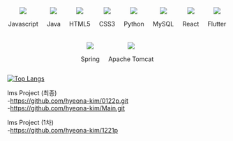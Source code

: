 



<div style="display: flex; flex-wrap: wrap; justify-content: center; gap: 20px; align-items: center; text-align: center;">
    <div>
        <img src="https://img.shields.io/badge/javascript-%23F7DF1E.svg?&style=for-the-badge&logo=javascript&logoColor=black" />
        <p>Javascript</p>
    </div>
    <div>
        <img src="https://img.shields.io/badge/java-%23007396.svg?&style=for-the-badge&logo=java&logoColor=white" />
        <p>Java</p>
    </div>
    <div>
        <img src="https://img.shields.io/badge/html5-%23E34F26.svg?&style=for-the-badge&logo=html5&logoColor=white" />
        <p>HTML5</p>
    </div>
    <div>
        <img src="https://img.shields.io/badge/css3-%231572B6.svg?&style=for-the-badge&logo=css3&logoColor=white" />
        <p>CSS3</p>
    </div>
    <div>
        <img src="https://img.shields.io/badge/python-%233776AB.svg?&style=for-the-badge&logo=python&logoColor=white" />
        <p>Python</p>
    </div>
    <div>
        <img src="https://img.shields.io/badge/mysql-%234479A1.svg?&style=for-the-badge&logo=mysql&logoColor=white" />
        <p>MySQL</p>
    </div>
    <div>
        <img src="https://img.shields.io/badge/react-%2361DAFB.svg?&style=for-the-badge&logo=react&logoColor=black" />
        <p>React</p>
    </div>
    <div>
        <img src="https://img.shields.io/badge/flutter-%2302569B.svg?&style=for-the-badge&logo=flutter&logoColor=white" />
        <p>Flutter</p>
    </div>
    <div>
        <img src="https://img.shields.io/badge/spring-%236DB33F.svg?&style=for-the-badge&logo=spring&logoColor=white" />
        <p>Spring</p>
    </div>
    <div>
        <img src="https://img.shields.io/badge/apache%20tomcat-%23F8DC75.svg?&style=for-the-badge&logo=apache%20tomcat&logoColor=black" />
        <p>Apache Tomcat</p>
    </div>
</div>

[![Top Langs](https://github-readme-stats.vercel.app/api/top-langs/?username=delay-100&layout=compact)](https://github.com/jeongjjy/github-readme-stats)







lms Project (최종) </br>
-https://github.com/hyeona-kim/0122p.git </br>
-https://github.com/hyeona-kim/Main.git

lms Project (1차) </br>
-https://github.com/hyeona-kim/1221p
